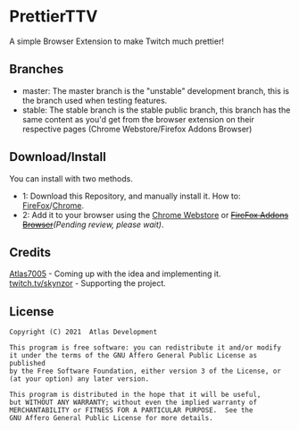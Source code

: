 # PrettierTTV
 A simple Browser Extension to make Twitch much prettier!

## Branches
  - master: The master branch is the "unstable" development branch, this is the branch used when testing features.
  - stable: The stable branch is the stable public branch, this branch has the same content as you'd get from the browser extension on their respective pages (Chrome Webstore/Firefox Addons Browser)

## Download/Install
You can install with two methods.
  - 1: Download this Repository, and manually install it. How to: [FireFox](https://extensionworkshop.com/documentation/develop/temporary-installation-in-firefox/)/[Chrome](https://webkul.com/blog/how-to-install-the-unpacked-extension-in-chrome/).
  - 2: Add it to your browser using the [Chrome Webstore](https://chrome.google.com/webstore/detail/ffpfabnpkmbhmenappjjincamiomccgb/) or ~~[FireFox Addons Browser](https://addons.mozilla.org/en-US/firefox/addon/prettierttv/)~~*(Pending review, please wait)*.

## Credits
[Atlas7005](https://github.com/Atlas7005) - Coming up with the idea and implementing it.  
[twitch.tv/skynzor](https://twitch.tv/skynzor) - Supporting the project.

## License
    Copyright (C) 2021  Atlas Development

    This program is free software: you can redistribute it and/or modify
    it under the terms of the GNU Affero General Public License as published
    by the Free Software Foundation, either version 3 of the License, or
    (at your option) any later version.

    This program is distributed in the hope that it will be useful,
    but WITHOUT ANY WARRANTY; without even the implied warranty of
    MERCHANTABILITY or FITNESS FOR A PARTICULAR PURPOSE.  See the
    GNU Affero General Public License for more details.